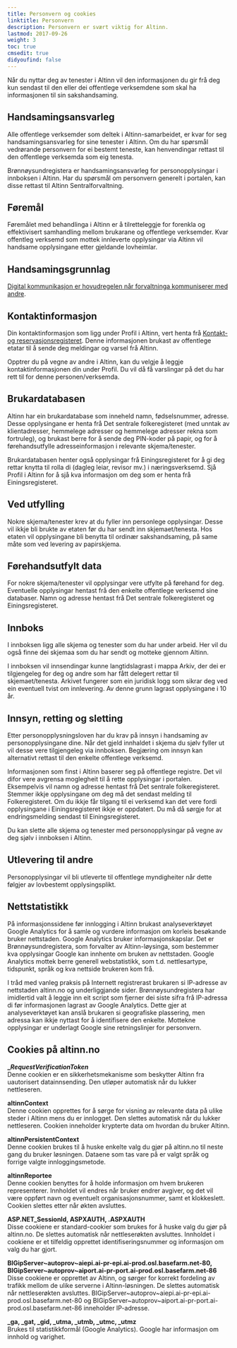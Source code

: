 ```yaml
---
title: Personvern og cookies
linktitle: Personvern 
description: Personvern er svært viktig for Altinn.
lastmod: 2017-09-26
weight: 3
toc: true
cmsedit: true
didyoufind: false
---
```


Når du nyttar deg av tenester i Altinn vil den informasjonen du gir frå deg kun sendast til den eller dei offentlege verksemdene som skal ha informasjonen til sin sakshandsaming.

## Handsamingsansvarleg
Alle offentlege verksemder som deltek i Altinn-samarbeidet, er kvar for seg handsamingsansvarleg for sine tenester i Altinn.
Om du har spørsmål vedrørande personvern for ei bestemt teneste, kan henvendingar rettast til den offentlege verksemda som eig tenesta.

Brønnøysundregistera er handsamingsansvarleg for personopplysingar i innboksen i Altinn.
Har du spørsmål om personvern generelt i portalen, kan disse rettast til Altinn Sentralforvaltning.

## Føremål
Føremålet med behandlinga i Altinn er å tilretteleggje for forenkla og effektivisert samhandling mellom brukarane og offentlege verksemder.
Kvar offentleg verksemd som mottek innleverte opplysingar via Altinn vil handsame opplysingane etter gjeldande lovheimlar.

## Handsamingsgrunnlag
[Digital kommunikasjon er hovudregelen når forvaltninga kommuniserer med andre](https://www.regjeringen.no/no/dokumenter/digital-kommunikasjon-hovedregel/id751013/).

## Kontaktinformasjon
Din kontaktinformasjon som ligg under Profil i Altinn, vert henta frå [Kontakt- og reservasjonsregisteret](https://brukerprofil.difi.no/minprofil/).
Denne informasjonen brukast av offentlege etatar til å sende deg meldingar og varsel frå Altinn.

Opptrer du på vegne av andre i Altinn, kan du velgje å leggje kontaktinformasjonen din under Profil.
Du vil då få varslingar på det du har rett til for denne personen/verksemda.

## Brukardatabasen
Altinn har ein brukardatabase som inneheld namn, fødselsnummer, adresse.
Desse opplysingane er henta frå Det sentrale folkeregisteret (med unntak av klientadresser, hemmelege adresser og hemmelege adresser rekna som fortruleg),
og brukast berre for å sende deg PIN-koder på papir, og for å førehandsutfylle adresseinformasjon i relevante skjema/tenester.

Brukardatabasen henter også opplysingar frå Einingsregisteret for å gi deg rettar knytta til rolla di (dagleg leiar, revisor mv.) i næringsverksemd.
Sjå Profil i Altinn for å sjå kva informasjon om deg som er henta frå Einingsregisteret.

## Ved utfylling
Nokre skjema/tenester krev at du fyller inn personlege opplysingar.
Desse vil ikkje bli brukte av etaten før du har sendt inn skjemaet/tenesta.
Hos etaten vil opplysingane bli benytta til ordinær sakshandsaming, på same måte som ved levering av papirskjema.

## Førehandsutfylt data
For nokre skjema/tenester vil opplysingar vere utfylte på førehand for deg.
Eventuelle opplysingar hentast frå den enkelte offentlege verksemd sine databaser.
Namn og adresse hentast frå Det sentrale folkeregisteret og Einingsregisteret.

## Innboks
I innboksen ligg alle skjema og tenester som du har under arbeid. Her vil du også finne dei skjemaa som du har sendt og motteke gjennom Altinn.

I innboksen vil innsendingar kunne langtidslagrast i mappa Arkiv, der dei er tilgjengeleg for deg og andre som har fått delegert rettar til skjemaet/tenesta.
Arkivet fungerer som ein juridisk logg som sikrar deg ved ein eventuell tvist om innlevering. Av denne grunn lagrast opplysingane i 10 år.

## Innsyn, retting og sletting
Etter personopplysningsloven har du krav på innsyn i handsaming av personopplysingane dine.
Når det gjeld innhaldet i skjema du sjølv fyller ut vil desse vere tilgjengeleg via innboksen.
Begjæring om innsyn kan alternativt rettast til den enkelte offentlege verksemd.

Informasjonen som finst i Altinn baserer seg på offentlege registre. Det vil difor vere avgrensa moglegheit til å rette opplysingar i portalen.
Eksempelvis vil namn og adresse hentast frå Det sentrale folkeregisteret. Stemmer ikkje opplysingane om deg må det sendast melding til Folkeregisteret.
Om du ikkje får tilgang til ei verksemd kan det vere fordi opplysingane i Einingsregisteret ikkje er oppdatert.
Du må då sørgje for at endringsmelding sendast til Einingsregisteret.

Du kan slette alle skjema og tenester med personopplysingar på vegne av deg sjølv i innboksen i Altinn.

## Utlevering til andre
Personopplysingar vil bli utleverte til offentlege myndigheiter når dette følgjer av lovbestemt opplysingsplikt.

## Nettstatistikk
På informasjonssidene før innlogging i Altinn brukast analyseverktøyet Google Analytics for å samle og vurdere informasjon om korleis besøkande bruker nettstaden.
Google Analytics bruker informasjonskapslar. Det er Brønnøysundregistera, som forvalter av Altinn-løysinga, som bestemmer kva opplysingar Google kan innhente om bruken av nettstaden.
Google Analytics mottek berre generell webstatistikk, som t.d. nettlesartype, tidspunkt, språk og kva nettside brukeren kom frå.

I tråd med vanleg praksis på Internett registrerast brukaren si IP-adresse av nettstaden altinn.no og underliggjande sider.
Brønnøysundregistera har imidlertid valt å leggje inn eit script som fjerner dei siste sifra frå IP-adressa di før informasjonen lagrast av Google Analytics.
Dette gjer at analyseverktøyet kan anslå brukaren si geografiske plassering, men adressa kan ikkje nyttast for å identifisere den enkelte.
Mottekne opplysingar er underlagt Google sine retningslinjer for personvern.

## Cookies på altinn.no
**__RequestVerificationToken_**  
Denne cookien er en sikkerhetsmekanisme som beskytter Altinn fra uautorisert datainnsending. Den utløper automatisk når du lukker nettleseren.

**altinnContext**  
Denne cookien opprettes for å sørge for visning av relevante data på ulike steder i Altinn mens du er innlogget. Den slettes automatisk når du lukker nettleseren. Cookien inneholder krypterte data om hvordan du bruker Altinn.

**altinnPersistentContext**  
Denne cookien brukes til å huske enkelte valg du gjør på altinn.no til neste gang du bruker løsningen. Dataene som tas vare på er valgt språk og forrige valgte innloggingsmetode.

**altinnReportee**  
Denne cookien benyttes for å holde informasjon om hvem brukeren representerer. Innholdet vil endres når bruker endrer avgiver, og det vil være oppført navn og eventuelt organisasjonsnummer, samt et klokkeslett. Cookien slettes etter når økten avsluttes.

**ASP.NET_SessionId, ASPXAUTH, .ASPXAUTH**  
Disse cookiene er standard-cookier som brukes for å huske valg du gjør på altinn.no. De slettes automatisk når nettleserøkten avsluttes. Innholdet i cookiene er et tilfeldig opprettet identifiseringsnummer og informasjon om valg du har gjort.

**BIGipServer~autoprov~aiepi.ai-pr-epi.ai-prod.osl.basefarm.net-80, BIGipServer~autoprov~aiport.ai-pr-port.ai-prod.osl.basefarm.net-86**  
Disse cookiene er opprettet av Altinn, og sørger for korrekt fordeling av trafikk mellom de ulike serverne i Altinn-løsningen. De slettes automatisk når nettleserøkten avsluttes. BIGipServer~autoprov~aiepi.ai-pr-epi.ai-prod.osl.basefarm.net-80 og BIGipServer~autoprov~aiport.ai-pr-port.ai-prod.osl.basefarm.net-86 inneholder IP-adresse.

**_ga, _gat, _gid, _utma, _utmb, _utmc, _utmz**  
Brukes til statistikkformål (Google Analytics). Google har informasjon om innhold og varighet.